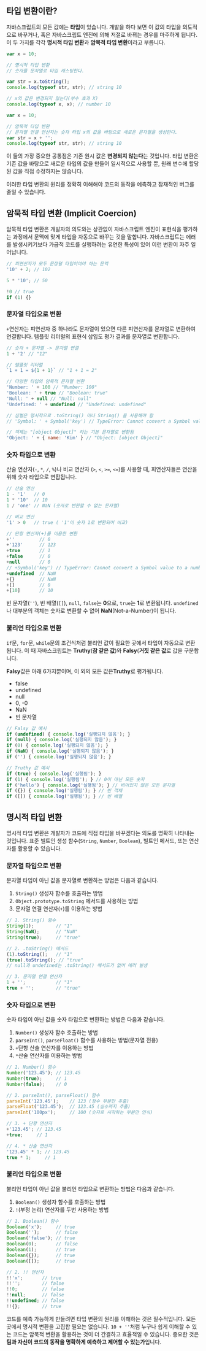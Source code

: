 ## 타입 변환이란?

자바스크립트의 모든 값에는 **타입**이 있습니다. 개발을 하다 보면 이 값의 타입을 의도적으로 바꾸거나, 혹은 자바스크립트 엔진에 의해
저절로 바뀌는 경우를 마주하게 됩니다. 이 두 가지를 각각 **명시적 타입 변환**과 **암묵적 타입 변환**이라고 부릅니다.
```javascript
var x = 10;

// 명시적 타입 변환
// 숫자를 문자열로 타입 캐스팅한다.

var str = x.toString();
console.log(typeof str, str); // string 10

// x의 값은 변경되지 않는다(부수 효과 X)
console.log(typeof x, x); // number 10
```
```javascript
var x = 10;

// 암묵적 타입 변환
// 문자열 연결 연산자는 숫자 타입 x의 값을 바탕으로 새로운 문자열을 생성한다.
var str = x + '';
console.log(typeof str, str); // string 10
```


이 둘의 가장 중요한 공통점은 기존 원시 값은 **변경되지 않는다**는 것입니다. 타입 변환은 기존 값을 바탕으로
새로운 타입의 값을 만들어 일시적으로 사용할 뿐, 원래 변수에 할당된 값을 직접 수정하지는 않습니다.

이러한 타입 변환의 원리를 정확히 이해해야 코드의 동작을 예측하고 잠재적인 버그를 줄일 수 있습니다.

## 암묵적 타입 변환 (Implicit Coercion)

암묵적 타입 변환은 개발자의 의도와는 상관없이 자바스크립트 엔진이 표현식을 평가하는 과정에서 문맥에 맞게 타입을 자동으로 바꾸는 것을 말합니다.
자바스크립트는 에러를 발생시키기보다 가급적 코드를 실행하려는 유연한 특성이 있어 이런 변환이 자주 일어납니다.
```javascript
// 피연산자가 모두 문장뎔 타입이여야 하는 문액
'10' + 2; // 102

5 * '10'; // 50

!0 // true
if (1) {} 
```

### 문자열 타입으로 변환

`+`연산자는 피연산자 중 하나라도 문자열이 있으면 다른 피연산자를 문자열로 변환하여 연결합니다. 템플릿 리터럴의 표현식 삽입도 평가 결과를 문자열로 변환합니다.

```javascript
// 숫자 + 문자열 -> 문자열 연결
1 + '2' // "12"

// 템플릿 리터럴
`1 + 1 = ${1 + 1}` // "1 + 1 = 2"

// 다양한 타입의 암묵적 문자열 변환
'Number: ' + 100 // "Number: 100"
'Boolean: ' + true // "Boolean: true"
'Null: ' + null // "Null: null"
'Undefined: ' + undefined // "Undefined: undefined"

// 심벌은 명시적으로 .toString() 이나 String() 을 사용해야 함
// 'Symbol: ' + Symbol('key') // TypeError: Cannot convert a Symbol value to a string

// 객체는 "[object Object]" 라는 기본 문자열로 변환됨
'Object: ' + { name: 'Kim' } // "Object: [object Object]"
```


### 숫자 타입으로 변환

산술 연산자(`-`, `*`, `/`, `%`)나 비교 연산자 (`>`, `<`, `>=`, `<=`)를 사용할 때, 피연산자들은 연산을 위해 숫자 타입으로 변홥됩니다.

```javascript
// 산술 연산
1 - '1'   // 0
1 * '10'  // 10
1 / 'one' // NaN (숫자로 변환할 수 없는 문자열)

// 비교 연산
'1' > 0   // true ( '1'이 숫자 1로 변환되어 비교)

// 단항 연산자(+)를 이용한 변환
+''         // 0
+'123'      // 123
+true       // 1
+false      // 0
+null       // 0
// +Symbol('key') // TypeError: Cannot convert a Symbol value to a number
+undefined  // NaN
+{}         // NaN
+[]         // 0
+[10]       // 10
```

빈 문자열(`''`), 빈 배열(`[]`), `null`, `false`는 **0**으로, `true`는 **1**로 변환됩니다.
`undefined`나 대부분의 객체는 숫자로 변환할 수 없어 **NaN**(Not-a-Number)이 됩니다.


### 불리언 타입으로 변환

`if`문, `for`문, `while`문의 조건식처럼 불리언 값이 필요한 곳에서 타입이 자동으로 변환됩니다.
이 때 자바스크립트는 **Truthy**(**참 같은 값**)와 **Falsy**(**거짓 같은 값**로 값을 구분합니다.

**Falsy**값은 아래 6가지뿐이며, 이 외의 모든 값은**Truthy**로 평가됩니다.
- false
- undefined
- null
- 0, -0
- NaN
- 빈 문자열
```javascript
// Falsy 값 예시
if (undefined) { console.log('실행되지 않음'); }
if (null) { console.log('실행되지 않음'); }
if (0) { console.log('실행되지 않음'); }
if (NaN) { console.log('실행되지 않음'); }
if ('') { console.log('실행되지 않음'); }

// Truthy 값 예시
if (true) { console.log('실행됨'); }
if (1) { console.log('실행됨'); } // 0이 아닌 모든 숫자
if ('hello') { console.log('실행됨'); } // 비어있지 않은 모든 문자열
if ({}) { console.log('실행됨'); } // 빈 객체
if ([]) { console.log('실행됨'); } // 빈 배열
```

## 명시적 타입 변환

명시적 타입 변환은 개발자가 코드에 직접 타입을 바꾸겠다는 의도를 명확히 나타내는 것입니다. 표준 빌트인 생성 함수(`String`, `Number`, `Boolean`), 빌트인 메서드, 또는 연산자를 활용할 수 있습니다.


### 문자열 타입으로 변환

문자열 타입이 아닌 값을 문자열로 변환하는 방법은 다음과 같습니다.
1. `String()` 생성자 함수를 호출하는 방법
2. `Object.prototype.toString` 메서드를 사용하는 방법
3. 문자열 연결 연산자(`+`)를 이용하는 방법
```javascript
// 1. String() 함수
String(1);        // "1"
String(NaN);      // "NaN"
String(true);     // "true"

// 2. .toString() 메서드
(1).toString();   // "1"
(true).toString(); // "true"
// null과 undefined는 .toString() 메서드가 없어 에러 발생

// 3. 문자열 연결 연산자
1 + '';           // "1"
true + '';        // "true"
```

### 숫자 타입으로 변환

숫자 타입이 아닌 값을 숫자 타입으로 변환하는 방법은 다음과 같습니다.
1. `Number()` 생성자 함수 호출하는 방법
2. `parseInt()`, `parseFloat()` 함수를 사용하는 방법(문자열 전용)
3. `+`단항 산술 연산자를 이용하는 방법
4. `*`산술 연산자를 이용하는 방법

```javascript
// 1. Number() 함수
Number('123.45'); // 123.45
Number(true);     // 1
Number(false);    // 0

// 2. parseInt(), parseFloat() 함수
parseInt('123.45');    // 123 (정수 부분만 추출)
parseFloat('123.45');  // 123.45 (실수까지 추출)
parseInt('100px');     // 100 (숫자로 시작하는 부분만 인식)

// 3. + 단항 연산자
+'123.45'; // 123.45
+true;     // 1

// 4. * 산술 연산자
'123.45' * 1; // 123.45
true * 1;     // 1
```

### 불리언 타입으로 변환

불리언 타입이 아닌 값을 불리언 타입으로 변환하는 방법은 다음과 같습니다.
1. `Boolean()` 생성자 함수를 호출하는 방법
2. `!`(부정 논리) 연산자를 두번 사용하는 방법

```javascript
// 1. Boolean() 함수
Boolean('x');     // true
Boolean('');      // false
Boolean('false'); // true
Boolean(0);       // false
Boolean(1);       // true
Boolean({});      // true
Boolean([]);      // true

// 2. !! 연산자
!!'x';       // true
!!'';        // false
!!0;         // false
!!null;      // false
!!undefined; // false
!!{};        // true
```

코드를 예측 가능하게 만들려면 타입 변환의 원리를 이해하는 것은 필수적입니다. 모든 곳에서 명시적 변환을 고집합 필요는 없습니다.
`10 + ''`처럼 누구나 쉽게 이해할 수 있는 코드는 암묵적 변환을 활용하는 것이 더 간결하고 효율적일 수 있습니다.
중요한 것은 **팀과 자신이 코드의 동작을 명확하게 예측하고 제어할 수 있는가**입니다.